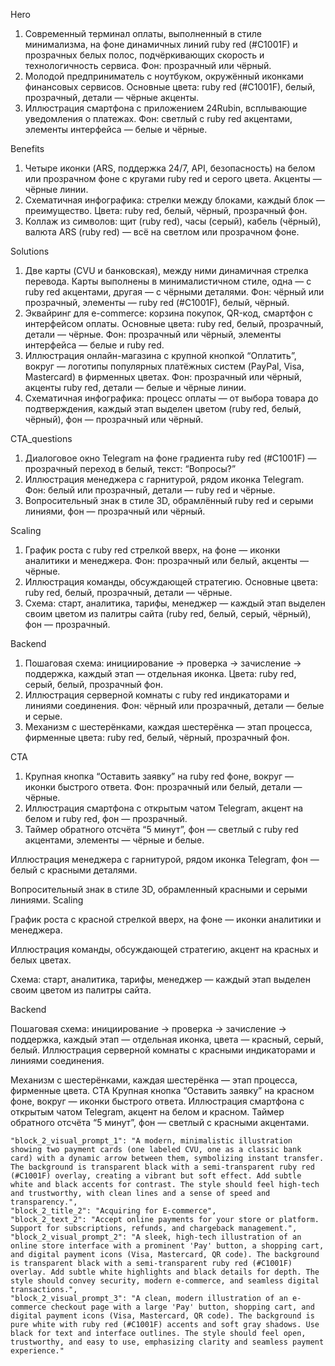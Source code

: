 Hero

1. Современный терминал оплаты, выполненный в стиле минимализма, на фоне динамичных линий ruby red (#C1001F) и прозрачных белых полос, подчёркивающих скорость и технологичность сервиса. Фон: прозрачный или чёрный.
2. Молодой предприниматель с ноутбуком, окружённый иконками финансовых сервисов. Основные цвета: ruby red (#C1001F), белый, прозрачный, детали — чёрные акценты.
3. Иллюстрация смартфона с приложением 24Rubin, всплывающие уведомления о платежах. Фон: светлый с ruby red акцентами, элементы интерфейса — белые и чёрные.

Benefits

1. Четыре иконки (ARS, поддержка 24/7, API, безопасность) на белом или прозрачном фоне с кругами ruby red и серого цвета. Акценты — чёрные линии.
2. Схематичная инфографика: стрелки между блоками, каждый блок — преимущество. Цвета: ruby red, белый, чёрный, прозрачный фон.
3. Коллаж из символов: щит (ruby red), часы (серый), кабель (чёрный), валюта ARS (ruby red) — всё на светлом или прозрачном фоне.


Solutions

1. Две карты (CVU и банковская), между ними динамичная стрелка перевода. Карты выполнены в минималистичном стиле, одна — с ruby red акцентами, другая — с чёрными деталями. Фон: чёрный или прозрачный, элементы — ruby red (#C1001F), белый, чёрный.
2. Эквайринг для e-commerce: корзина покупок, QR-код, смартфон с интерфейсом оплаты. Основные цвета: ruby red, белый, прозрачный, детали — чёрные. Фон: прозрачный или чёрный, элементы интерфейса — белые и ruby red.
3. Иллюстрация онлайн-магазина с крупной кнопкой “Оплатить”, вокруг — логотипы популярных платёжных систем (PayPal, Visa, Mastercard) в фирменных цветах. Фон: прозрачный или чёрный, акценты ruby red, детали — белые и чёрные линии.
4. Схематичная инфографика: процесс оплаты — от выбора товара до подтверждения, каждый этап выделен цветом (ruby red, белый, чёрный), фон — прозрачный или чёрный.

CTA_questions

1. Диалоговое окно Telegram на фоне градиента ruby red (#C1001F) — прозрачный переход в белый, текст: “Вопросы?”
2. Иллюстрация менеджера с гарнитурой, рядом иконка Telegram. Фон: белый или прозрачный, детали — ruby red и чёрные.
3. Вопросительный знак в стиле 3D, обрамлённый ruby red и серыми линиями, фон — прозрачный или чёрный.

Scaling

1. График роста с ruby red стрелкой вверх, на фоне — иконки аналитики и менеджера. Фон: прозрачный или белый, акценты — чёрные.
2. Иллюстрация команды, обсуждающей стратегию. Основные цвета: ruby red, белый, прозрачный, детали — чёрные.
3. Схема: старт, аналитика, тарифы, менеджер — каждый этап выделен своим цветом из палитры сайта (ruby red, белый, серый, чёрный), фон — прозрачный.

Backend

1. Пошаговая схема: инициирование → проверка → зачисление → поддержка, каждый этап — отдельная иконка. Цвета: ruby red, серый, белый, прозрачный фон.
2. Иллюстрация серверной комнаты с ruby red индикаторами и линиями соединения. Фон: чёрный или прозрачный, детали — белые и серые.
3. Механизм с шестерёнками, каждая шестерёнка — этап процесса, фирменные цвета: ruby red, белый, чёрный, прозрачный фон.

CTA

1. Крупная кнопка “Оставить заявку” на ruby red фоне, вокруг — иконки быстрого ответа. Фон: прозрачный или белый, детали — чёрные.
2. Иллюстрация смартфона с открытым чатом Telegram, акцент на белом и ruby red, фон — прозрачный.
3. Таймер обратного отсчёта “5 минут”, фон — светлый с ruby red акцентами, элементы — чёрные и белые.

Иллюстрация менеджера с гарнитурой, рядом иконка Telegram, фон — белый с красными деталями.

Вопросительный знак в стиле 3D, обрамленный красными и серыми линиями.
Scaling

График роста с красной стрелкой вверх, на фоне — иконки аналитики и менеджера.

Иллюстрация команды, обсуждающей стратегию, акцент на красных и белых цветах.

Схема: старт, аналитика, тарифы, менеджер — каждый этап выделен своим цветом из палитры сайта.

Backend

Пошаговая схема: инициирование → проверка → зачисление → поддержка, каждый этап — отдельная иконка, цвета — красный, серый, белый.
Иллюстрация серверной комнаты с красными индикаторами и линиями соединения.

Механизм с шестерёнками, каждая шестерёнка — этап процесса, фирменные цвета.
CTA
Крупная кнопка “Оставить заявку” на красном фоне, вокруг — иконки быстрого ответа.
Иллюстрация смартфона с открытым чатом Telegram, акцент на белом и красном.
Таймер обратного отсчёта “5 минут”, фон — светлый с красными акцентами.


    "block_2_visual_prompt_1": "A modern, minimalistic illustration showing two payment cards (one labeled CVU, one as a classic bank card) with a dynamic arrow between them, symbolizing instant transfer. The background is transparent black with a semi-transparent ruby red (#C1001F) overlay, creating a vibrant but soft effect. Add subtle white and black accents for contrast. The style should feel high-tech and trustworthy, with clean lines and a sense of speed and transparency.",
    "block_2_title_2": "Acquiring for E-commerce",
    "block_2_text_2": "Accept online payments for your store or platform. Support for subscriptions, refunds, and chargeback management.",
    "block_2_visual_prompt_2": "A sleek, high-tech illustration of an online store interface with a prominent 'Pay' button, a shopping cart, and digital payment icons (Visa, Mastercard, QR code). The background is transparent black with a semi-transparent ruby red (#C1001F) overlay. Add subtle white highlights and black details for depth. The style should convey security, modern e-commerce, and seamless digital transactions.",
    "block_2_visual_prompt_3": "A clean, modern illustration of an e-commerce checkout page with a large 'Pay' button, shopping cart, and digital payment icons (Visa, Mastercard, QR code). The background is pure white with ruby red (#C1001F) accents and soft gray shadows. Use black for text and interface outlines. The style should feel open, trustworthy, and easy to use, emphasizing clarity and seamless payment experience."
